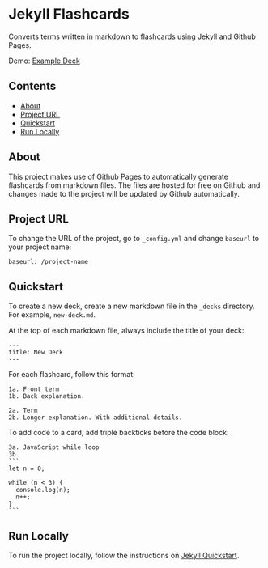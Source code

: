 # Jekyll Flashcards

Converts terms written in markdown to flashcards using Jekyll and Github Pages.

Demo: [Example Deck](https://raisingexceptions.com/jekyll-flashcards/)

## Contents
- [About](#about)
- [Project URL](#project-url)
- [Quickstart](#quick-start)
- [Run Locally](#run-locally)

## About

This project makes use of Github Pages to automatically generate flashcards from markdown files. The files are hosted for free on Github and changes made to the project will be updated by Github automatically.

## Project URL

To change the URL of the project, go to `_config.yml` and change `baseurl` to your project name:

```
baseurl: /project-name
```

## Quickstart

To create a new deck, create a new markdown file in the `_decks` directory. For example, `new-deck.md`.

At the top of each markdown file, always include the title of your deck:

```
---
title: New Deck
---
```

For each flashcard, follow this format:

```
1a. Front term
1b. Back explanation.

2a. Term
2b. Longer explanation. With additional details.
```

To add code to a card, add triple backticks before the code block:

````
3a. JavaScript while loop
3b.
```
let n = 0;

while (n < 3) {
  console.log(n);
  n++;
}
```
````

## Run Locally

To run the project locally, follow the instructions on [Jekyll Quickstart](https://jekyllrb.com/docs/).